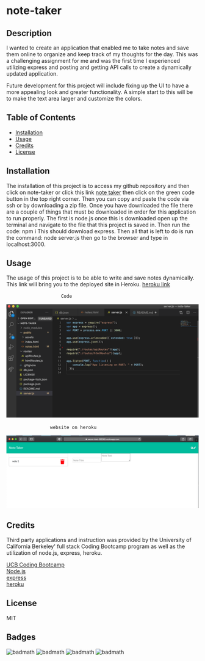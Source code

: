 # note-taker

## Description 

I wanted to create an application that enabled me to take notes and save them online to organize and keep track of my thoughts for the day. This was a challenging assignment for me and was the first time I experienced utilizing express and posting and getting API calls to create a dynamically updated application.

Future development for this project will include fixing up the UI to have a more appealing look and greater functionality. A simple start to this will be to make the text area larger and customize the colors. 


## Table of Contents
* [Installation](#installation)
* [Usage](#usage)
* [Credits](#credits)
* [License](#license)
   
## Installation

The installation of this project is to access my github repository and then click on note-taker or click this link [note taker](https://github.com/hondahelix/note-taker) then click on the green code button in the top right corner. Then you can copy and paste the code via ssh or by downloading a zip file. Once you have downloaded the file there are a couple of things that must be downloaded in order for this application to run properly. The first is node.js once this is downloaded open up the terminal and navigate to the file that this project is saved in. Then run the code:
npm i 
This should download express. Then all that is left to do is run the command:
node server.js 
then go to the browser and type in localhost:3000.


## Usage 
The usage of this project is to be able to write and save notes dynamically. This link will bring you to the deployed site in Heroku.
[heroku link](https://secret-inlet-26530.herokuapp.com)

                        Code
![server.js code](images/note-take-code.PNG)

                    website on heroku
![heroku site](images/heroku-site.PNG)
   
## Credits

Third party applications and instruction was provided by the University of California Berkeley' full stack Coding Bootcamp program as well as the utilization of node.js, express, heroku.  

[UCB Coding Bootcamp](https://bootcamp.berkeley.edu/coding/)   
[Node.js](https://https://nodejs.org/en/)   
[express](https://expressjs.com/)   
[heroku](https://www.heroku.com/free)   

## License

 MIT

## Badges

![badmath](https://img.shields.io/github/issues/hondahelix/note-taker)
![badmath](https://img.shields.io/github/forks/hondahelix/note-taker)
![badmath](https://img.shields.io/github/stars/hondahelix/note-taker)
![badmath](https://img.shields.io/github/license/hondahelix/note-taker)